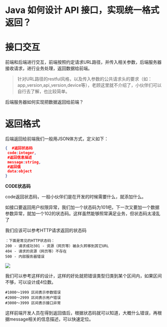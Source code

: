 # Java 如何设计 API 接口，实现统一格式返回？

# 接口交互

前端和后端进行交互，前端按照约定请求URL路径，并传入相关参数，后端服务器接收请求，进行业务处理，返回数据给前端。

> 针对URL路径的restful风格，以及传入参数的公共请求头的要求（如：app_version,api_version,device等），老顾这里就不介绍了，小伙伴们可以自行去了解，也比较简单。

后端服务器如何实现把数据返回给前端？

# 返回格式

后端返回给前端我们一般用JSON体方式，定义如下：

```json
{  #返回状态码  
 code:integer,  
 #返回信息描述  
 message:string,  
 #返回值  
 data:object
}
```

**CODE状态码**

code返回状态码，一般小伙伴们是在开发的时候需要什么，就添加什么。

如接口要返回用户权限异常，我们加一个状态码为101吧，下一次又要加一个数据参数异常，就加一个102的状态码。这样虽然能够照常满足业务，但状态码太凌乱了

我们应该可以参考HTTP请求返回的状态码

```text
：下面是常见的HTTP状态码：
200 - 请求成功301 - 资源（网页等）被永久转移到其它URL
404 - 请求的资源（网页等）不存在
500 - 内部服务器错误
```

![](https://note.youdao.com/yws/public/resource/759ec02f447c32312f00ce4afaffbaff/xmlnote/F10499C2270244D293EEDE2114D64CEA/9779)

我们可以参考这样的设计，这样的好处就把错误类型归类到某个区间内，如果区间不够，可以设计成4位数。

```text
#1000～1999 区间表示参数错误
#2000～2999 区间表示用户错误
#3000～3999 区间表示接口异常
```

这样前端开发人员在得到返回值后，根据状态码就可以知道，大概什么错误，再根据message相关的信息描述，可以快速定位。